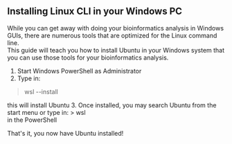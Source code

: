 ## Installing Linux CLI in your Windows PC

While you can get away with doing your bioinformatics analysis in Windows GUIs, there are numerous tools that are optimized for the Linux command line.  
This guide will teach you how to install Ubuntu in your Windows system that you can use those tools for your bioinformatics analysis.  


1. Start Windows PowerShell as Administrator
2. Type in:
  > wsl --install

this will install Ubuntu
3. Once installed, you may search Ubuntu from the start menu or type in:
	> wsl  
in the PowerShell
	
That's it, you now have Ubuntu installed!

